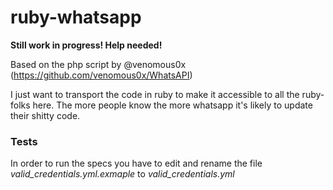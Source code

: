 # ruby-whatsapp

__Still work in progress! Help needed!__

Based on the php script by @venomous0x (https://github.com/venomous0x/WhatsAPI)

I just want to transport the code in ruby to make it accessible to all the ruby-folks here.
The more people know the more whatsapp it's likely to update their shitty code.

### Tests
In order to run the specs you have to edit and rename the file _valid_credentials.yml.exmaple_ to _valid_credentials.yml_